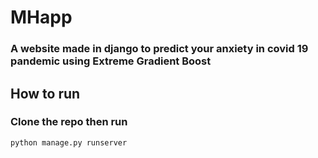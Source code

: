 ﻿# MHapp
### A website made in django to predict your anxiety in covid 19 pandemic using Extreme Gradient Boost

## How to run
### Clone the repo then run
```
python manage.py runserver
```
